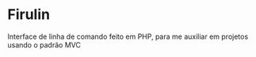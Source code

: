 <h1> Firulin </h1>
Interface de linha de comando feito em PHP, para me auxiliar em projetos usando o padrão MVC
